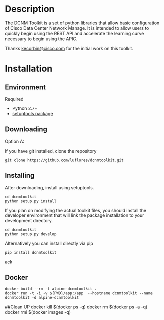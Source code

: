 
# Description

The DCNM Toolkit is a set of python libraries that allow basic
configuration of Cisco Data Center Network Manage. It is intended to allow users to quickly begin using the
REST API and accelerate the learning curve necessary to begin using the APIC.

Thanks kecorbin@cisco.com for the initial work on this toolkit.

# Installation

## Environment

Required

* Python 2.7+
* [setuptools package](https://pypi.python.org/pypi/setuptools)

## Downloading

Option A:

If you have git installed, clone the repository

    git clone https://github.com/luflores/dcnmtoolkit.git

## Installing

After downloading, install using setuptools.

    cd dcnmtoolkit
    python setup.py install

If you plan on modifying the actual toolkit files, you should install the developer environment that will link the package installation to your development directory.

    cd dcnmtoolkit
    python setup.py develop

Alternatively you can install directly via pip

    pip install dcnmtoolkit

ack
## Docker
    docker build --rm -t alpine-dcnmtoolkit .
    docker run -t -i -v ${PWD}/app:/app  --hostname dcnmtoolkit --name dcnmtoolkit -d alpine-dcnmtoolkit

##Clean UP
    docker kill $(docker ps -q)
    docker rm $(docker ps -a -q)
    docker rmi $(docker images -q)




